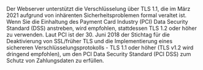 Der Webserver unterstützt die Verschlüsselung über TLS 1.1, die im März 2021 aufgrund von inhärenten Sicherheitsproblemen formal veraltet ist. Wenn Sie die Einhaltung des Payment Card Industry (PCI) Data Security Standard (DSS) anstreben, wird empfohlen, stattdessen TLS 1.2 oder höher zu verwenden.
Laut PCI ist der 30. Juni 2018 der Stichtag für die Deaktivierung von SSL/früher TLS und die Implementierung eines sichereren Verschlüsselungsprotokolls - TLS 1.1 oder höher (TLS v1.2 wird dringend empfohlen), um den PCI Data Security Standard (PCI DSS) zum Schutz von Zahlungsdaten zu erfüllen.